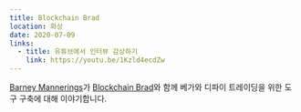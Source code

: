```yaml
---
title: Blockchain Brad
location: 화상
date: 2020-07-09
links:
  - title: 유튜브에서 인터뷰 감상하기
    link: https://youtu.be/1Kzld4ecdZw
---
```


<a href="https://twitter.com/barnabee" target="_blank">Barney Mannerings</a>가 <a href="https://twitter.com/Brad_Laurie" target="_blank">Blockchain Brad</a>와 함께 베가와 디파이 트레이딩을 위한 도구 구축에 대해 이야기합니다.
